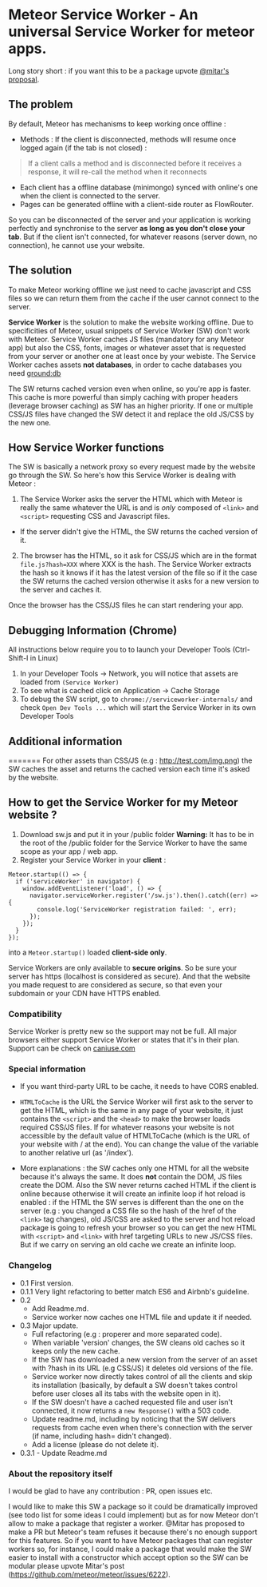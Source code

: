 # Meteor Service Worker - An universal Service Worker for meteor apps.

Long story short : if you want this to be a package upvote
[@mitar's proposal](https://github.com/meteor/meteor/issues/6222).

## The problem

By default, Meteor has mechanisms to keep working once offline :
- Methods : If the client is disconnected, methods will resume once logged again (if the tab
is not closed) :
> If a client calls a method and is disconnected before it receives a
response, it will re-call the method when it reconnects

- Each client has a offline database (minimongo)
synced with online's one when the client is connected to the server.
- Pages can be generated offline with a client-side router as FlowRouter.

So you can be disconnected of the server and your application is working 
perfectly and synchronise to the server **as long as you don't close your tab**. But if
the client isn't connected, for whatever reasons (server down, no connection),
he cannot use your website.

## The solution

To make Meteor working offline we just need to cache javascript and
CSS files so we can return them from the cache if the user cannot connect to the server.

**Service Worker** is the solution to make the website working offline.
Due to specificities of Meteor, usual snippets of Service Worker (SW) don't work with Meteor.
Service Worker caches JS files (mandatory for any Meteor app) but also the
CSS, fonts, images or whatever asset that is requested from your server or another one
 at least once by your webiste.
The Service Worker caches assets **not databases**, in order to cache databases 
you need [ground:db](https://github.com/GroundMeteor/db)

The SW returns cached version even when online, so you're app is faster.
This cache is more powerful than simply caching with proper headers
(leverage browser caching) as SW has an higher priority.
If one or multiple CSS/JS files have changed the SW detect it and replace the old 
JS/CSS by the new one.

## <a name="how"></a>How Service Worker functions

The SW is basically a network proxy so every request made by the website go through 
the SW.
So here's how this Service Worker is dealing with Meteor :

1. The Service Worker asks the server the HTML which with Meteor is really the same
whatever the URL is and is *only* composed of `<link>` and `<script>` requesting CSS and
Javascript files.
- If the server didn't give the HTML, the SW returns the cached version of it.
2. The browser has the HTML, so it ask for CSS/JS which are in the format
`file.js?hash=XXX` where XXX is the hash.
The Service Worker extracts the hash so it knows if it has the latest version of the file so if 
it the case the SW returns the cached version otherwise it asks for a new version to the server
and caches it.

Once the browser has the CSS/JS files he can start rendering your app.
 
## Debugging Information (Chrome)
All instructions below require you to to launch your Developer Tools (Ctrl-Shift-I in Linux)

1. In your Developer Tools -> Network, you will notice that assets are loaded from `(Service Worker)`
2. To see what is cached click on Application -> Cache Storage
3. To debug the SW script, go to `chrome://serviceworker-internals/` and check `Open Dev Tools ...` which will start the Service Worker in its own Developer Tools
 
 
## Additional information
=======
For other assets than CSS/JS (e.g : http://test.com/img.png) the SW caches the asset and returns
the cached version each time it's asked by the website.

## How to get the Service Worker for my Meteor website ?

1. Download sw.js and put it in your /public folder **Warning:** It has to be in the root of the /public folder for the Service Worker to have the same scope as your app / web app.
2. Register your Service Worker in your **client** : 
```
Meteor.startup(() => {
  if ('serviceWorker' in navigator) {
    window.addEventListener('load', () => {
      navigator.serviceWorker.register('/sw.js').then().catch((err) => {
        console.log('ServiceWorker registration failed: ', err);
      });
    });
  }
});
```
  into a `Meteor.startup()` loaded **client-side only**.  

Service Workers are only available to **secure origins**. So be sure your server has
https (localhost is considered as secure). And that the website you made request to are
considered as secure, so that even your subdomain or your CDN have HTTPS enabled.

### Compatibility 

Service Worker is pretty new so the support may not be full. All major
browsers either support Service Worker or states that it's in their plan.
Support can be check on [caniuse.com](http://caniuse.com#feat=serviceworkers)

### Special information  

- If you want third-party URL to be cache, it needs to have CORS enabled.

- `HTMLToCache` is the URL the Service Worker will first ask to the server
to get the HTML, which is the same in any page of your website, it just
contains the `<script>` and the `<head>` to make the browser loads
required CSS/JS files. If for whatever reasons your website is not
accessible by the default value of HTMLToCache (which is the URL of your
website with / at the end). You can change the value of the variable to
another relative url (as '/index').

- More explanations : the SW caches only one HTML for all the website
because it's always the same. It does **not** contain the DOM, JS files
create the DOM. Also the SW never returns cached HTML if the client is online because
otherwise it will create an infinite loop if hot reload is enabled : if the HTML the SW serves
is different than the one on the server
(e.g : you changed a CSS file so the hash of the href of the `<link>` tag changes), old
JS/CSS are asked to the server and hot reload package is going to refresh your browser so you can
get the new HTML with `<script>` and `<link>` with href targeting URLs to new JS/CSS files. But if
we carry on serving an old cache we create an infinite loop.

### <a name="version"></a> Changelog

+ 0.1 First version.
+ 0.1.1 Very light refactoring to better match ES6 and Airbnb's guideline.
+ 0.2
    - Add Readme.md.
    - Service worker now caches one HTML file and update it if needed.
+ 0.3 Major update. <a name="head1234"></a>
    - Full refactoring (e.g : properer and more separated code).
    - When variable 'version' changes, the SW cleans old caches so it keeps
    only the new cache.
    - If the SW has downloaded a new version from the server of an asset 
     with ?hash in its URL (e.g CSS/JS) it deletes old versions of the file.
    - Service worker now directly takes control of all the clients and skip
     its installation (basically, by default a SW doesn't takes control
     before user closes all its tabs with the website open in it).
    - If the SW doesn't have a cached requested file and user isn't connected,
    it now returns a `new Response()` with a 503 code.
    - Update readme.md, including by noticing that the SW delivers requests
    from cache even when there's connection with the server (if name, including
    hash= didn't changed).
    - Add a license (please do not delete it).
+ 0.3.1 - Update Readme.md    

### About the repository itself

I would be glad to have any contribution : PR, open issues etc.

I would like to make this SW a package so it could be dramatically improved (see todo list for some ideas I could implement)
but as for now Meteor don't allow to make a package that register a worker. @Mitar has proposed
to make a PR but Meteor's team refuses it because there's no enough support for this features.
So if you want to have Meteor packages that can register workers so, for instance,
I could make a package that would make the SW easier to install with a constructor which accept 
option so the SW can be modular please upvote Mitar's post (https://github.com/meteor/meteor/issues/6222).